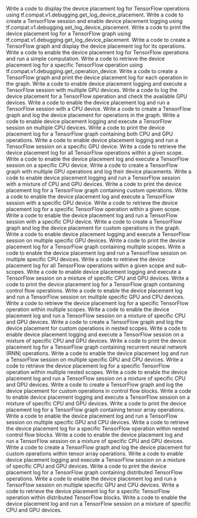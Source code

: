 Write a code to display the device placement log for TensorFlow operations using tf.compat.v1.debugging.get_log_device_placement.
Write a code to create a TensorFlow session and enable device placement logging using tf.compat.v1.debugging.set_log_device_placement.
Write a code to print the device placement log for a TensorFlow graph using tf.compat.v1.debugging.get_log_device_placement.
Write a code to create a TensorFlow graph and display the device placement log for its operations.
Write a code to enable the device placement log for TensorFlow operations and run a simple computation.
Write a code to retrieve the device placement log for a specific TensorFlow operation using tf.compat.v1.debugging.get_operation_device.
Write a code to create a TensorFlow graph and print the device placement log for each operation in the graph.
Write a code to enable device placement logging and execute a TensorFlow session with multiple GPU devices.
Write a code to log the device placement for a TensorFlow operation and check the available GPU devices.
Write a code to enable the device placement log and run a TensorFlow session with a CPU device.
Write a code to create a TensorFlow graph and log the device placement for operations in the graph.
Write a code to enable device placement logging and execute a TensorFlow session on multiple CPU devices.
Write a code to print the device placement log for a TensorFlow graph containing both CPU and GPU operations.
Write a code to enable device placement logging and run a TensorFlow session on a specific GPU device.
Write a code to retrieve the device placement log for all TensorFlow operations within a given scope.
Write a code to enable the device placement log and execute a TensorFlow session on a specific CPU device.
Write a code to create a TensorFlow graph with multiple GPU operations and log their device placements.
Write a code to enable device placement logging and run a TensorFlow session with a mixture of CPU and GPU devices.
Write a code to print the device placement log for a TensorFlow graph containing custom operations.
Write a code to enable the device placement log and execute a TensorFlow session with a specific GPU device.
Write a code to retrieve the device placement log for a specific TensorFlow operation within a given scope.
Write a code to enable the device placement log and run a TensorFlow session with a specific CPU device.
Write a code to create a TensorFlow graph and log the device placement for custom operations in the graph.
Write a code to enable device placement logging and execute a TensorFlow session on multiple specific GPU devices.
Write a code to print the device placement log for a TensorFlow graph containing multiple scopes.
Write a code to enable the device placement log and run a TensorFlow session on multiple specific CPU devices.
Write a code to retrieve the device placement log for all TensorFlow operations within a given scope and sub-scopes.
Write a code to enable device placement logging and execute a TensorFlow session on a mixture of specific CPU and GPU devices.
Write a code to print the device placement log for a TensorFlow graph containing control flow operations.
Write a code to enable the device placement log and run a TensorFlow session on multiple specific GPU and CPU devices.
Write a code to retrieve the device placement log for a specific TensorFlow operation within multiple scopes.
Write a code to enable the device placement log and run a TensorFlow session on a mixture of specific CPU and GPU devices.
Write a code to create a TensorFlow graph and log the device placement for custom operations in nested scopes.
Write a code to enable device placement logging and execute a TensorFlow session on a mixture of specific CPU and GPU devices.
Write a code to print the device placement log for a TensorFlow graph containing recurrent neural network (RNN) operations.
Write a code to enable the device placement log and run a TensorFlow session on multiple specific GPU and CPU devices.
Write a code to retrieve the device placement log for a specific TensorFlow operation within multiple nested scopes.
Write a code to enable the device placement log and run a TensorFlow session on a mixture of specific CPU and GPU devices.
Write a code to create a TensorFlow graph and log the device placement for custom operations in control flow blocks.
Write a code to enable device placement logging and execute a TensorFlow session on a mixture of specific CPU and GPU devices.
Write a code to print the device placement log for a TensorFlow graph containing tensor array operations.
Write a code to enable the device placement log and run a TensorFlow session on multiple specific GPU and CPU devices.
Write a code to retrieve the device placement log for a specific TensorFlow operation within nested control flow blocks.
Write a code to enable the device placement log and run a TensorFlow session on a mixture of specific CPU and GPU devices.
Write a code to create a TensorFlow graph and log the device placement for custom operations within tensor array operations.
Write a code to enable device placement logging and execute a TensorFlow session on a mixture of specific CPU and GPU devices.
Write a code to print the device placement log for a TensorFlow graph containing distributed TensorFlow operations.
Write a code to enable the device placement log and run a TensorFlow session on multiple specific GPU and CPU devices.
Write a code to retrieve the device placement log for a specific TensorFlow operation within distributed TensorFlow blocks.
Write a code to enable the device placement log and run a TensorFlow session on a mixture of specific CPU and GPU devices.